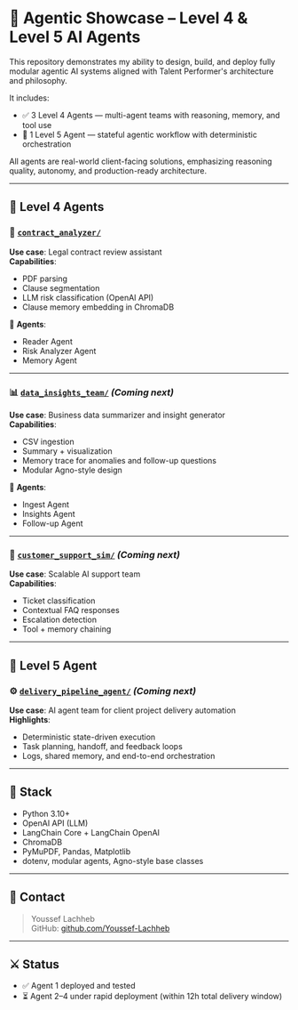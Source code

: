 # 🧠 Agentic Showcase – Level 4 & Level 5 AI Agents

This repository demonstrates my ability to design, build, and deploy fully modular agentic AI systems aligned with Talent Performer's architecture and philosophy.

It includes:

- ✅ 3 Level 4 Agents — multi-agent teams with reasoning, memory, and tool use
- 🚀 1 Level 5 Agent — stateful agentic workflow with deterministic orchestration

All agents are real-world client-facing solutions, emphasizing reasoning quality, autonomy, and production-ready architecture.

---

## 🧪 Level 4 Agents

### 🔧 [`contract_analyzer/`](./contract_analyzer/)
**Use case**: Legal contract review assistant  
**Capabilities**:
- PDF parsing
- Clause segmentation
- LLM risk classification (OpenAI API)
- Clause memory embedding in ChromaDB

👥 **Agents**:
- Reader Agent  
- Risk Analyzer Agent  
- Memory Agent

---

### 📊 [`data_insights_team/`](./data_insights_team/) *(Coming next)*
**Use case**: Business data summarizer and insight generator  
**Capabilities**:
- CSV ingestion  
- Summary + visualization  
- Memory trace for anomalies and follow-up questions  
- Modular Agno-style design

👥 **Agents**:
- Ingest Agent  
- Insights Agent  
- Follow-up Agent

---

### 💬 [`customer_support_sim/`](./customer_support_sim/) *(Coming next)*
**Use case**: Scalable AI support team  
**Capabilities**:
- Ticket classification  
- Contextual FAQ responses  
- Escalation detection  
- Tool + memory chaining

---

## 🧠 Level 5 Agent

### ⚙️ [`delivery_pipeline_agent/`](./delivery_pipeline_agent/) *(Coming next)*
**Use case**: AI agent team for client project delivery automation  
**Highlights**:
- Deterministic state-driven execution  
- Task planning, handoff, and feedback loops  
- Logs, shared memory, and end-to-end orchestration

---

## 🧱 Stack

- Python 3.10+
- OpenAI API (LLM)
- LangChain Core + LangChain OpenAI
- ChromaDB
- PyMuPDF, Pandas, Matplotlib
- dotenv, modular agents, Agno-style base classes

---

## 🔑 Contact

> Youssef Lachheb  
> GitHub: [github.com/Youssef-Lachheb](https://github.com/Youssef-Lachheb)  



---

## ⚔️ Status

- ✅ Agent 1 deployed and tested
- ⏳ Agent 2–4 under rapid deployment (within 12h total delivery window)

